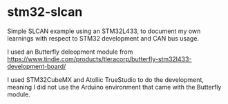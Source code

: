 # stm32-slcan
Simple SLCAN example using an STM32L433, to document my own learnings with respect to STM32 development and CAN bus usage.

I used an Butterfly deleopment module from https://www.tindie.com/products/tleracorp/butterfly-stm32l433-development-board/

I used STM32CubeMX and Atollic TrueStudio to do the development, meaning I did not use the Arduino environment that came with the Butterfly module.
